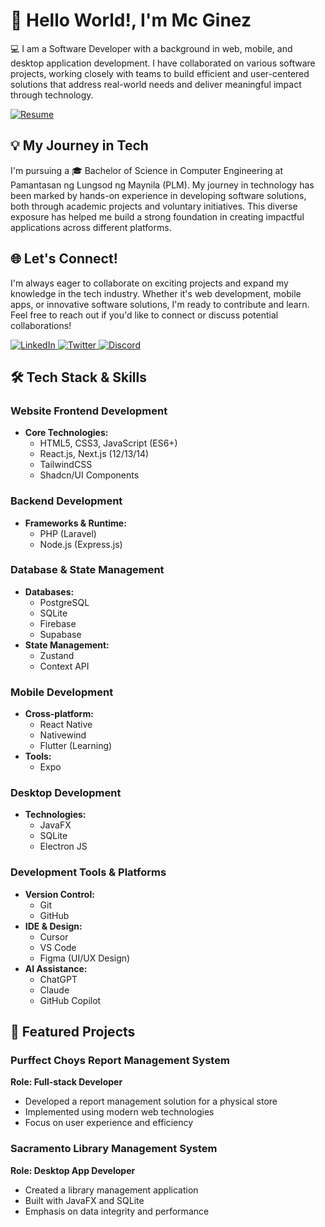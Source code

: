 # 👋 Hello World!, I'm Mc Ginez

💻 I am a Software Developer with a background in web, mobile, and desktop application development. I have collaborated on various software projects, working closely with teams to build efficient and user-centered solutions that address real-world needs and deliver meaningful impact through technology.

<a href="https://docs.google.com/document/d/13Dm_cSG3F2RvN-22yBlu8wFPp0fDlK4elHTCMSlm0Z0/edit?tab=t.0" target="_blank">
  <img src="https://img.shields.io/badge/View%20My%20Resume-blue?style=for-the-badge" alt="Resume"/>
</a>


## 💡 My Journey in Tech

I'm pursuing a 🎓 Bachelor of Science in Computer Engineering at Pamantasan ng Lungsod ng Maynila (PLM). My journey in technology has been marked by hands-on experience in developing software solutions, both through academic projects and voluntary initiatives. This diverse exposure has helped me build a strong foundation in creating impactful applications across different platforms.


## 🌐 Let's Connect!

I'm always eager to collaborate on exciting projects and expand my knowledge in the tech industry. Whether it's web development, mobile apps, or innovative software solutions, I'm ready to contribute and learn. Feel free to reach out if you'd like to connect or discuss potential collaborations!

<p align="left">
  <a href="https://www.linkedin.com/in/mcginez/" target="_blank">
    <img src="https://img.shields.io/badge/LinkedIn-0077B5?style=for-the-badge&logo=linkedin&logoColor=white" alt="LinkedIn"/>
  </a>
  <a href="https://x.com/mc_ggez" target="_blank">
    <img src="https://img.shields.io/badge/Twitter-1DA1F2?style=for-the-badge&logo=twitter&logoColor=white" alt="Twitter"/>
  </a>
  <a href="https://discordapp.com/users/elonnmusk." target="_blank">
    <img src="https://img.shields.io/badge/Discord-5865F2?style=for-the-badge&logo=discord&logoColor=white" alt="Discord"/>
  </a>
</p>



## 🛠️ Tech Stack & Skills

### Website Frontend Development
- **Core Technologies:**
  - HTML5, CSS3, JavaScript (ES6+)
  - React.js, Next.js (12/13/14)
  - TailwindCSS
  - Shadcn/UI Components

### Backend Development
- **Frameworks & Runtime:**
  - PHP (Laravel)
  - Node.js (Express.js)


### Database & State Management
- **Databases:**
  - PostgreSQL
  - SQLite
  - Firebase
  - Supabase
- **State Management:**
  - Zustand
  - Context API

### Mobile Development
- **Cross-platform:**
  - React Native
  - Nativewind
  - Flutter (Learning)
- **Tools:**
  - Expo


### Desktop Development
- **Technologies:**
  - JavaFX
  - SQLite 
  - Electron JS

### Development Tools & Platforms
- **Version Control:**
  - Git
  - GitHub
- **IDE & Design:**
  - Cursor
  - VS Code
  - Figma (UI/UX Design)
- **AI Assistance:**
  - ChatGPT
  - Claude
  - GitHub Copilot

## 💼 Featured Projects

### Purffect Choys Report Management System
**Role: Full-stack Developer**
- Developed a report management solution for a physical store
- Implemented using modern web technologies
- Focus on user experience and efficiency

### Sacramento Library Management System
**Role: Desktop App Developer**
- Created a  library management application
- Built with JavaFX and SQLite
- Emphasis on data integrity and performance

